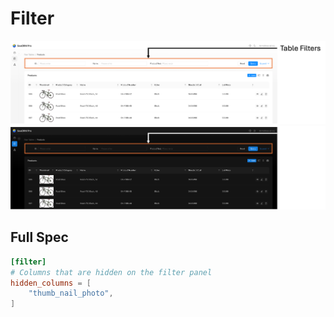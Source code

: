 # Filter

![](../../static/img/raw-table-config-filter.png#light)
![](../../static/img/raw-table-config-filter-dark.png#dark)

## Full Spec

```toml title=pro_admin/raw_tables/product.toml
[filter]
# Columns that are hidden on the filter panel
hidden_columns = [
    "thumb_nail_photo",
]
```
